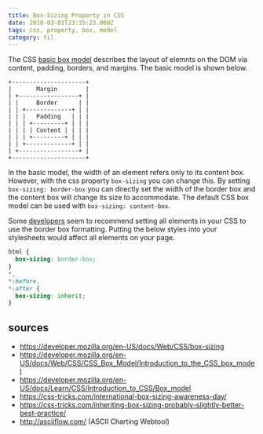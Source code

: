 ```yaml
---
title: Box-Sizing Property in CSS
date: 2018-03-01T23:35:23.000Z
tags: css, property, box, model
category: til
---
```


The CSS [basic box model](https://developer.mozilla.org/en-US/docs/Web/CSS/CSS_Box_Model/Introduction_to_the_CSS_box_model) describes the layout of elemnts on the DOM via content, padding, borders, and margins. The basic model is shown below.

```
+---------------------+
|       Margin        |
| +-----------------+ |
| |     Border      | |
| | +-------------+ | |
| | |   Padding   | | |
| | | +---------+ | | |
| | | | Content | | | |
| | | +---------+ | | |
| | +-------------+ | |
| +-----------------+ |
+---------------------+
```

In the basic model, the width of an element refers only to its content box. However, with the css property `box-sizing` you can change this. By setting `box-sizing: border-box` you can directly set the width of the border box and the content box will change its size to accommodate. The default CSS box model can be used with `box-sizing: content-box`.

Some [developers](https://css-tricks.com/international-box-sizing-awareness-day/) seem to recommend setting all elements in your CSS to use the border box formatting. Putting the below styles into your stylesheets would affect all elements on your page.

```css
html {
  box-sizing: border-box;
}
*,
*:before,
*:after {
  box-sizing: inherit;
}
```

## sources

- https://developer.mozilla.org/en-US/docs/Web/CSS/box-sizing
- https://developer.mozilla.org/en-US/docs/Web/CSS/CSS_Box_Model/Introduction_to_the_CSS_box_model
- https://developer.mozilla.org/en-US/docs/Learn/CSS/Introduction_to_CSS/Box_model
- https://css-tricks.com/international-box-sizing-awareness-day/
- https://css-tricks.com/inheriting-box-sizing-probably-slightly-better-best-practice/
- http://asciiflow.com/ (ASCII Charting Webtool)
